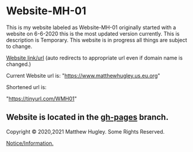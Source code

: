 # Website-MH-01
This is my website labeled as Website-MH-01 originally started with a website on 6-6-2020 this is the most updated version currently. This is description is Temporary. This website is in progress all things are subject to change.

[Website link/url](https://mhmatthewhugley.github.io/Website-MH-01) (auto redirects to appropriate url even if domain name is changed.)

Current Website url is: "https://www.matthewhugley.us.eu.org"

Shortened url is:

"https://tinyurl.com/WMH01"

## Website is located in the [gh-pages](https://github.com/mhmatthewhugley/website-mh-01/tree/gh-pages) branch.

Copyright © 2020,2021 Matthew Hugley. Some Rights Reserved.

[Notice/Information.](./gh-pages/NOTICE.txt)

